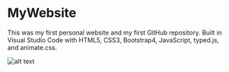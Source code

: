# MyWebsite

This was my first personal website and my first GitHub repository. Built in Visual Studio Code with HTML5, CSS3, Bootstrap4, JavaScript, typed.js, and animate.css.

![alt text](https://github.com/ZachScroggins/MyWebsite/blob/master/images/banner.png 'zachscroggins.com')
